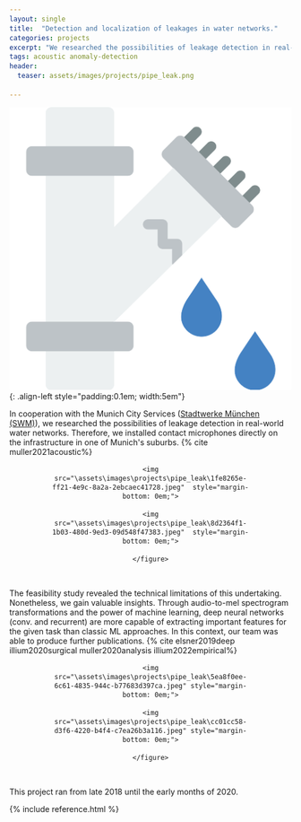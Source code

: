 ```yaml
---
layout: single
title:  "Detection and localization of leakages in water networks."
categories: projects
excerpt: "We researched the possibilities of leakage detection in real-world water networks in Munich’s suburbs."
tags: acoustic anomaly-detection 
header:
  teaser: assets/images/projects/pipe_leak.png

---
```


![Leaking pipe image](/assets/images/projects/pipe_leak.png){: .align-left style="padding:0.1em; width:5em"}

In cooperation with the Munich City Services ([Stadtwerke München (SWM)](https://www.swm.de/)), we researched the possibilities of leakage detection in real-world water networks.
Therefore, we installed contact microphones directly on the infrastructure in one of Munich's suburbs. {% cite muller2021acoustic%}

<center>
    <figure class="half" style="max-width: 70%; text-align:center;">

    <img src="\assets\images\projects\pipe_leak\1fe8265e-ff21-4e9c-8a2a-2ebcaec41728.jpeg"  style="margin-bottom: 0em;">

    <img src="\assets\images\projects\pipe_leak\8d2364f1-1b03-480d-9ed3-09d548f47383.jpeg"  style="margin-bottom: 0em;">

    </figure>
</center><br>

The feasibility study revealed the technical limitations of this undertaking. Nonetheless, we gain valuable insights. Through audio-to-mel spectrogram transformations and the power of machine learning, deep neural networks (conv. and recurrent) are more capable of extracting important features for the given task than classic ML approaches.
In this context, our team was able to produce further publications. {% cite elsner2019deep illium2020surgical muller2020analysis illium2022empirical%}


<center>
    <figure class="half" style="max-width: 70%; text-align:center;">

    <img src="\assets\images\projects\pipe_leak\5ea8f0ee-6c61-4835-944c-b77683d397ca.jpeg" style="margin-bottom: 0em;">

    <img src="\assets\images\projects\pipe_leak\cc01cc58-d3f6-4220-b4f4-c7ea26b3a116.jpeg" style="margin-bottom: 0em;">

    </figure>
</center><br>

This project ran from late 2018 until the early months of 2020.

{% include reference.html %}
